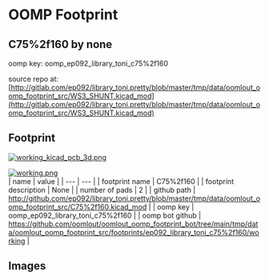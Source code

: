 # OOMP Footprint  
## C75%2f160  by none  
  
oomp key: oomp_ep092_library_toni_c75%2f160  
  
source repo at: [http://gitlab.com/ep092/library_toni.pretty/blob/master/tmp/data/oomlout_oomp_footprint_src/WS3_SHUNT.kicad_mod](http://gitlab.com/ep092/library_toni.pretty/blob/master/tmp/data/oomlout_oomp_footprint_src/WS3_SHUNT.kicad_mod)  
## Footprint  
  
[![working_kicad_pcb_3d.png](working_kicad_pcb_3d_600.png)](working_kicad_pcb_3d.png)  
  
[![working.png](working_600.png)](working.png)  
| name | value | 
| --- | --- | 
| footprint name | C75%2f160 | 
| footprint description | None | 
| number of pads | 2 | 
| github path | http://github.com/ep092/library_toni.pretty/blob/master/tmp/data/oomlout_oomp_footprint_src/C75%2f160.kicad_mod | 
| oomp key | oomp_ep092_library_toni_c75%2f160 | 
| oomp bot github | https://github.com/oomlout/oomlout_oomp_footprint_bot/tree/main/tmp/data/oomlout_oomp_footprint_src/footprints/ep092_library_toni_c75%2f160/working | 
## Images  
